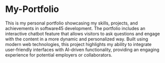 # My-Portfolio
This is my personal portfolio showcasing my skills, projects, and achievements in software45 development. The portfolio includes an interactive chatbot feature that allows visitors to ask questions and engage with the content in a more dynamic and personalized way. Built using modern web technologies, this project highlights my ability to integrate user-friendly interfaces with AI-driven functionality, providing an engaging experience for potential employers or collaborators.
